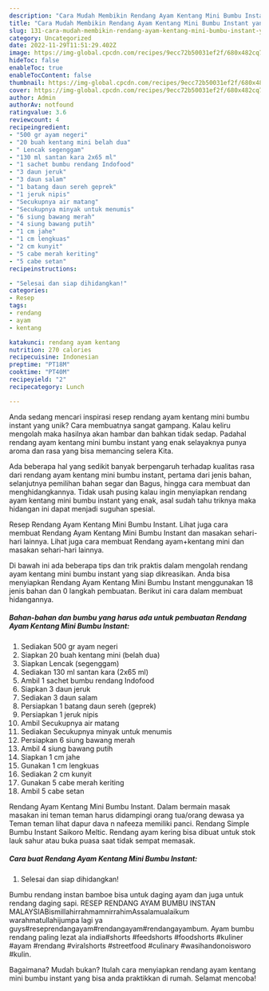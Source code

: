 ```yaml
---
description: "Cara Mudah Membikin Rendang Ayam Kentang Mini Bumbu Instant yang Lezat Sekali"
title: "Cara Mudah Membikin Rendang Ayam Kentang Mini Bumbu Instant yang Lezat Sekali"
slug: 131-cara-mudah-membikin-rendang-ayam-kentang-mini-bumbu-instant-yang-lezat-sekali
category: Uncategorized
date: 2022-11-29T11:51:29.402Z
image: https://img-global.cpcdn.com/recipes/9ecc72b50031ef2f/680x482cq70/rendang-ayam-kentang-mini-bumbu-instant-foto-resep-utama.jpg
hideToc: false
enableToc: true
enableTocContent: false
thumbnail: https://img-global.cpcdn.com/recipes/9ecc72b50031ef2f/680x482cq70/rendang-ayam-kentang-mini-bumbu-instant-foto-resep-utama.jpg
cover: https://img-global.cpcdn.com/recipes/9ecc72b50031ef2f/680x482cq70/rendang-ayam-kentang-mini-bumbu-instant-foto-resep-utama.jpg
author: Admin
authorAv: notfound
ratingvalue: 3.6
reviewcount: 4
recipeingredient:
- "500 gr ayam negeri"
- "20 buah kentang mini belah dua"
- " Lencak segenggam"
- "130 ml santan kara 2x65 ml"
- "1 sachet bumbu rendang Indofood"
- "3 daun jeruk"
- "3 daun salam"
- "1 batang daun sereh geprek"
- "1 jeruk nipis"
- "Secukupnya air matang"
- "Secukupnya minyak untuk menumis"
- "6 siung bawang merah"
- "4 siung bawang putih"
- "1 cm jahe"
- "1 cm lengkuas"
- "2 cm kunyit"
- "5 cabe merah keriting"
- "5 cabe setan"
recipeinstructions:

- "Selesai dan siap dihidangkan!"
categories:
- Resep
tags:
- rendang
- ayam
- kentang

katakunci: rendang ayam kentang 
nutrition: 270 calories
recipecuisine: Indonesian
preptime: "PT18M"
cooktime: "PT40M"
recipeyield: "2"
recipecategory: Lunch

---
```





Anda sedang mencari inspirasi resep rendang ayam kentang mini bumbu instant yang unik? Cara membuatnya sangat gampang. Kalau keliru mengolah maka hasilnya akan hambar dan bahkan tidak sedap. Padahal rendang ayam kentang mini bumbu instant yang enak selayaknya punya aroma dan rasa yang bisa memancing selera Kita.





Ada beberapa hal yang sedikit banyak berpengaruh terhadap kualitas rasa dari rendang ayam kentang mini bumbu instant, pertama dari jenis bahan, selanjutnya pemilihan bahan segar dan Bagus, hingga cara membuat dan menghidangkannya. Tidak usah pusing kalau ingin menyiapkan rendang ayam kentang mini bumbu instant yang enak,      asal sudah tahu triknya maka hidangan ini dapat menjadi suguhan spesial.














Resep Rendang Ayam Kentang Mini Bumbu Instant. Lihat juga cara membuat Rendang Ayam Kentang Mini Bumbu Instant dan masakan sehari-hari lainnya. Lihat juga cara membuat Rendang ayam+kentang mini dan masakan sehari-hari lainnya.






Di bawah ini ada beberapa tips dan trik praktis dalam mengolah rendang ayam kentang mini bumbu instant yang siap dikreasikan. Anda bisa menyiapkan Rendang Ayam Kentang Mini Bumbu Instant menggunakan 18 jenis bahan dan 0 langkah pembuatan. Berikut ini cara dalam membuat hidangannya.

<!--inarticleads1-->

##### Bahan-bahan dan bumbu yang harus ada untuk pembuatan Rendang Ayam Kentang Mini Bumbu Instant:

1. Sediakan 500 gr ayam negeri
1. Siapkan 20 buah kentang mini (belah dua)
1. Siapkan  Lencak (segenggam)
1. Sediakan 130 ml santan kara (2x65 ml)
1. Ambil 1 sachet bumbu rendang Indofood
1. Siapkan 3 daun jeruk
1. Sediakan 3 daun salam
1. Persiapkan 1 batang daun sereh (geprek)
1. Persiapkan 1 jeruk nipis
1. Ambil Secukupnya air matang
1. Sediakan Secukupnya minyak untuk menumis
1. Persiapkan 6 siung bawang merah
1. Ambil 4 siung bawang putih
1. Siapkan 1 cm jahe
1. Gunakan 1 cm lengkuas
1. Sediakan 2 cm kunyit
1. Gunakan 5 cabe merah keriting
1. Ambil 5 cabe setan


Rendang Ayam Kentang Mini Bumbu Instant. Dalam bermain masak masakan ini teman teman harus didampingi orang tua/orang dewasa ya Teman teman lihat dapur dava n nafeeza memiliki panci. Rendang Simple Bumbu Instant Saikoro Meltic. Rendang ayam kering bisa dibuat untuk stok lauk sahur atau buka puasa saat tidak sempat memasak. 

<!--inarticleads2-->

##### Cara buat Rendang Ayam Kentang Mini Bumbu Instant:


1. Selesai dan siap dihidangkan!

Bumbu rendang instan bamboe bisa untuk daging ayam dan juga untuk rendang daging sapi. RESEP RENDANG AYAM BUMBU INSTAN MALAYSIABismillahirrahmamnirrahimAssalamualaikum warahmatullahijumpa lagi ya guys#reseprendangayam#rendangayam#rendangayambum. Ayam bumbu rendang paling lezat ala india#shorts #feedshorts #foodshorts #kuliner #ayam #rendang #viralshorts #streetfood #culinary #wasihandonoisworo #kulin. 

Bagaimana? Mudah bukan? Itulah cara menyiapkan rendang ayam kentang mini bumbu instant yang bisa anda praktikkan di rumah. Selamat mencoba!
